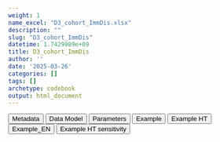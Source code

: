```yaml
---
weight: 1
name_excel: "D3_cohort_ImmDis.xlsx"
description: ""
slug: "D3_cohort_ImmDis"
datetime: 1.7429989e+09
title: D3_cohort_ImmDis
author: ''
date: '2025-03-26'
categories: []
tags: []
archetype: codebook
output: html_document
---
```


<script src="/rmarkdown-libs/core-js/shim.min.js"></script>
<script src="/rmarkdown-libs/react/react.min.js"></script>
<script src="/rmarkdown-libs/react/react-dom.min.js"></script>
<script src="/rmarkdown-libs/reactwidget/react-tools.js"></script>
<script src="/rmarkdown-libs/htmlwidgets/htmlwidgets.js"></script>
<link href="/rmarkdown-libs/reactable/reactable.css" rel="stylesheet" />
<script src="/rmarkdown-libs/reactable-binding/reactable.js"></script>
<div class="tab">
<button class="tablinks" onclick="openCity(event, &#39;Metadata&#39;)" id="defaultOpen">Metadata</button>
<button class="tablinks" onclick="openCity(event, &#39;Data Model&#39;)">Data Model</button>
<button class="tablinks" onclick="openCity(event, &#39;Parameters&#39;)">Parameters</button>
<button class="tablinks" onclick="openCity(event, &#39;Example&#39;)">Example</button>
<button class="tablinks" onclick="openCity(event, &#39;Example HT&#39;)">Example HT</button>
<button class="tablinks" onclick="openCity(event, &#39;Example_EN&#39;)">Example_EN</button>
<button class="tablinks" onclick="openCity(event, &#39;Example HT sensitivity&#39;)">Example HT sensitivity</button>
</div>
<div id="Metadata" class="tabcontent">
<div id="htmlwidget-1" class="reactable html-widget" style="width:auto;height:600px;"></div>
<script type="application/json" data-for="htmlwidget-1">{"x":{"tag":{"name":"Reactable","attribs":{"data":{"metadata_name":["Name of the dataset","Content of the dataset","Unit of observation","Dataset where the list of UoOs is fully listed and with 1 record per UoO","How many observations per UoO","NxUoO","Variables capturing the UoO","Primary key","Parameters",null,null,null,null,null,null,null,null,null,null,null],"metadata_content":["D3_cohort_{ImmDis}","Persons in the source population that have at least a code of {ImmDis} during study period, with selection crieria and date of entrance and start of followup in the cohort of each group of prompts","persons in the source population that have at least a code of {ImmDis} during their own study period","itself","1","1","person_id","person_id","ImmDis",null,null,null,null,null,null,null,null,null,null,null]},"columns":[{"id":"metadata_name","name":"metadata_name","type":"character"},{"id":"metadata_content","name":"metadata_content","type":"character"}],"sortable":false,"searchable":true,"pagination":false,"highlight":true,"bordered":true,"striped":true,"style":{"maxWidth":1800},"height":"600px","dataKey":"6dc46a3c26071788f31cba7deb84cd6b"},"children":[]},"class":"reactR_markup"},"evals":[],"jsHooks":[]}</script>
</div>
<div id="Data Model" class="tabcontent">
<div id="htmlwidget-2" class="reactable html-widget" style="width:auto;height:600px;"></div>
<script type="application/json" data-for="htmlwidget-2">{"x":{"tag":{"name":"Reactable","attribs":{"data":{"Varname":["person_id","study_entry_date","study_exit_date","has_not_a_code_in_the_study_period_{ImmDis}","exclude_because_exist_code_during_lookback_{ImmDis}","exclude_because_exist_exclusion_criterion_during_lookback_{ImmDis}","enter_cohort_{ImmDis}","cohort_entry_date_{ImmDis}","cause_for_not_entering_followup_{ImmDis}","entering_follow_up_postponed_{ImmDis}","entering_follow_up_{ImmDis}","start_follow_up_{ImmDis}","has_a_code_in_the_study_period_{ImmDis}_{group_of_prompt}","exclude_because_exist_code_during_lookback_{ImmDis}_{group_of_prompt}","exclude_because_exist_exclusion_criterion_during_lookback_{ImmDis}_{group_of_prompt}","enter_cohort_{ImmDis}_{group_of_prompt}","cohort_entry_date_{ImmDis}_{group_of_prompt}","cause_for_not_entering_followup_{ImmDis}_{group_of_prompt}","entering_follow_up_postponed_{ImmDis}_{group_of_prompt}","entering_follow_up_{ImmDis}_{group_of_prompt}"],"Description":[null,"start of the study period","end of the observation period","whether there is at least a code of {ImmDis} during the study period. Having this variable = 1 is the inclusion criterion in the UoOs of this dataset","during lookback there is a code of {ImmDis} (not an incident case)","additional exclusion criterion (presence during lookback of some treatments and/or diagnostic codes)","entrance in the cohort of {ImmDis}","date when the person is first found with {ImmDis}","reason why the persons does not enter follow up (if any)","if the person is vaccinated during the first 90 days after cohort_entry_date, then their entry is potsponed to 90 days after the vaccination (if vaccinated more than once in a 90-days window, the computation of 90 days is restarted)","whether the person enters follow up for {ImmDis}","date when the person enters the follow up for {ImmDis}","whether there is at least a code of {ImmDis} during the study period when restricted to {group_of_prompt}","during lookback there is a code of {ImmDis} (not an incident case)","additional exclusion criterion (presence during lookback of some treatments and/or diagnostic codes)","entrance in the cohort of {ImmDis}","date when the person is first found for {ImmDis} in the study period when the prompts are restricted to {group_of_prompt}","reason why the persons does not enter follow up (if any)  when the prompts are restricted to {group_of_prompt}","if the person is vaccinated during the first 90 days after cohort_entry_date, then  their entry is potsponed to 90 days after the vaccination (if vaccinated more than once in a 90-days window, the computation of 90 days is restarted)","whether the person enters follow up of {ImmDis} when the prompts are restricted to {group_of_prompt}"],"Format":[null,"date",null,"int","int","int","int",null,"int","int","int",null,"int","int","int","int",null,"int","int",null],"Vocabulary":[null,null,null,"0 = Not exclude\r\n1 = Exclude","0 = Not exclude\r\n1 = Exclude","0 = Not exclude\r\n1 = Exclude","0 = No\r\n1 = Yes",null,"0  = no reason, person enters follow-up\r\n1 = person exits the data source before 90 days while still alive\r\n2 = person dies before 90 days\r\n3 = …","0 = No\r\n1 = Yes","0 = No\r\n1 = Yes",null,"0 = Not exclude\r\n1 = Exclude","0 = Not exclude\r\n1 = Exclude","0 = Not exclude\r\n1 = Exclude","0 = No\r\n1 = Yes",null,"0  = no reason, person enters follow-up\r\n1 = person exits the data source before 90 days while still alive\r\n2 = person dies before 90 days\r\n3 = …\r\n9 = the person has not entered the cohort with when the prompts are restricted to {group_of_prompt}","0 = No\r\n1 = Yes",null],"Description / Notes":[null,null,null,null,null,"this is only defined for few values of {ImmDis}, see corresponding BRIDGE",null,null,null,null,null,null,null,null,"this is only defined for few values of {ImmDis}, see corresponding BRIDGE",null,null,null,null,null],"Parameters":[null,null,null,null,null,null,null,"ImmDis","ImmDis","ImmDis","ImmDis","ImmDis",null,null,null,null,"ImmDis group_of_prompt","ImmDis group_of_prompt","ImmDis group_of_prompt","ImmDis group_of_prompt"],"Source tables and variables":[null,null,null,null,null,null,null,null,null,null,null,null,null,null,null,null,null,null,null,null],"Retrieved":["yes","yes","yes",null,null,null,null,null,null,null,null,null,null,null,null,null,null,null,null,null],"Calculated":[null,null,null,"yes",null,null,null,"yes","yes","yes","yes","yes","yes",null,null,null,null,null,null,null],"Algorithm_id":[null,null,null,null,null,null,null,null,null,null,null,null,null,null,null,null,null,null,null,null],"Rule":[null,null,null,"exists code of {ImmDis} with date >= study_entry_date\r\n","exists code of {ImmDis} with date < study_entry_date then 1\r\n0 otherwise\r\n","only for selected diseases: exists code of additional exclusion criterion with date < study_entry_date and date >= study_entry_date - 365 then 1\r\n0 otherwise\r\n",null,null,null,"cohort_entry_date_{ImmDis} & if cause_for_not_entering_followup_{ImmDis} == 0 and exists vaccine_date >  cohort_entry_date_{ImmDis} & vaccine_date <= cohort_entry_date_{ImmDis} +90 then 1\r\n0 otherwise\r\n",null,"if  entering_follow_up_{ImmDis} == 1 & entering_follow_up_postponed_{ImmDis} == 0:\r\ncohort_entry_date_{ImmDis} + 90\r\notehwrsie if entering_follow_up_{ImmDis} == 1 & entering_follow_up_postponed_{ImmDis} == 1:\r\ndate of last vasscine in window of 90 days + 90\r\notherwise: null","exists code of {ImmDis} with date >= study_entry_date\r\n","exists code of {ImmDis} with date < study_entry_date then 1\r\n0 otherwise\r\n","only for selected diseases: exists code of additional exclusion criterion with date < study_entry_date and date >= study_entry_date - 365 then 1\r\n0 otherwise\r\n",null,null,null,null,null]},"columns":[{"id":"Varname","name":"Varname","type":"character"},{"id":"Description","name":"Description","type":"character"},{"id":"Format","name":"Format","type":"character"},{"id":"Vocabulary","name":"Vocabulary","type":"character"},{"id":"Description / Notes","name":"Description / Notes","type":"character"},{"id":"Parameters","name":"Parameters","type":"character"},{"id":"Source tables and variables","name":"Source tables and variables","type":"logical"},{"id":"Retrieved","name":"Retrieved","type":"character"},{"id":"Calculated","name":"Calculated","type":"character"},{"id":"Algorithm_id","name":"Algorithm_id","type":"logical"},{"id":"Rule","name":"Rule","type":"character"}],"sortable":false,"searchable":true,"pagination":false,"highlight":true,"bordered":true,"striped":true,"style":{"maxWidth":1800},"height":"600px","dataKey":"ced7b137dfa1d8521c659f0ff08487c3"},"children":[]},"class":"reactR_markup"},"evals":[],"jsHooks":[]}</script>
</div>
<div id="Parameters" class="tabcontent">
<div id="htmlwidget-3" class="reactable html-widget" style="width:auto;height:600px;"></div>
<script type="application/json" data-for="htmlwidget-3">{"x":{"tag":{"name":"Reactable","attribs":{"data":{"parameter":["ImmDis","ImmDis","ImmDis","ImmDis","ImmDis","ImmDis","ImmDis","ImmDis","ImmDis","ImmDis","group_of_prompt","group_of_prompt","group_of_prompt",null,null,null,null,null,null,null],"value":["Im_HASHIMOTO_AESI","Im_HASHIMOTO_AESI","V_PAN_AESI","M_ARTRHEU_AESI","M_ARTPSORIATIC_AESI","N_DEMYELMS_AESI","SK_ERYTHEMANODOSUM_AESI","Im_SLE_AESI","D_ULCERATIVECOLITIS_AESI","D_HEPATITISAUTOIMMUNE_AESI","PC","HOSP_DISP","HOSP_SPEC_DISP","…","…","…","…",null,null,"…"],"label":["Graves","Hashimoto","Polyarteritis nodose","Rheumatoid arthritis","Psoriatic arthritis","Multiple sclerosis","Erythema nodosum","SLE","Ulcerative colitis","Autoimmune hepatitis",null,null,null,null,null,null,null,null,null,null],"parameter_in_program":["immune_diseases_in_the_study","immune_diseases_in_the_study","immune_diseases_in_the_study","immune_diseases_in_the_study","immune_diseases_in_the_study","immune_diseases_in_the_study","immune_diseases_in_the_study","immune_diseases_in_the_study","immune_diseases_in_the_study","immune_diseases_in_the_study","groups_of_prompts","groups_of_prompts","groups_of_prompts",null,null,null,null,null,null,null],"set_in_step":[null,null,null,null,null,null,null,null,null,null,"07_algorithms","07_algorithms","07_algorithms",null,null,null,null,null,null,null],"notes":[null,null,null,null,null,null,null,null,null,null,"for some data sources, some groups may be not caculated; for TEST only PC and HOSP_DISP are calculates","for some data sources, some groups may be not caculated; for TEST only PC and HOSP_DISP are calculates","for some data sources, some groups may be not caculated; for TEST only PC and HOSP_DISP are calculates",null,null,null,null,null,null,null]},"columns":[{"id":"parameter","name":"parameter","type":"character"},{"id":"value","name":"value","type":"character"},{"id":"label","name":"label","type":"character"},{"id":"parameter_in_program","name":"parameter_in_program","type":"character"},{"id":"set_in_step","name":"set_in_step","type":"character"},{"id":"notes","name":"notes","type":"character"}],"sortable":false,"searchable":true,"pagination":false,"highlight":true,"bordered":true,"striped":true,"style":{"maxWidth":1800},"height":"600px","dataKey":"5e83c834b6c7a90bc02f3ece625741d3"},"children":[]},"class":"reactR_markup"},"evals":[],"jsHooks":[]}</script>
</div>
<div id="Example" class="tabcontent">
<div id="htmlwidget-4" class="reactable html-widget" style="width:auto;height:600px;"></div>
<script type="application/json" data-for="htmlwidget-4">{"x":{"tag":{"name":"Reactable","attribs":{"data":{"D3_cohort_E_GRAVES_AESI":["person_id","P01","P02","P03","P05","P06","P07",null,"E_GRAVES_AESI_narrow","person_id","P01","P01","P02","P03","P03","P04","P05","P05","P06","P06"],"...2":["study_entry_date","1","1","1","1","1","1",null,null,"date","100","150","1000","-100","100","50","100","120","-7000","100"],"...3":["study_exit_date","2190","1080","2190","2190","2190","2190",null,null,"end_date_record",null,null,null,null,null,null,null,null,null,null],"...4":["has_not_a_code_in_the_study_period_E_GRAVES_AESI","0","0","0","0","0","0",null,null,"codvar",null,null,null,null,null,null,null,null,null,null],"...5":["exclude_because_exist_code_during_lookback_E_GRAVES_AESI","0","0","1","0","1","0",null,null,"event_record_vocabulary",null,null,null,null,null,null,null,null,null,null],"...6":["exclude_because_exist_exclusion_criterion_during_lookback_E_GRAVES_AESI","0","0","0","0","0","0",null,null,"text_linked_to_event_code",null,null,null,null,null,null,null,null,null,null],"...7":["enter_cohort_E_GRAVES_AESI","1","1","0","1","0","1",null,null,"event_free_text",null,null,null,null,null,null,null,null,null,null],"...8":["cohort_entry_date_E_GRAVES_AESI","100","1000",null,"100",null,"100",null,null,"present_on_admission",null,null,null,null,null,null,null,null,null,null],"...9":["cause_for_not_entering_followup_E_GRAVES_AESI","0","2",null,"0",null,"0",null,null,"laterality_of_event",null,null,null,null,null,null,null,null,null,null],"...10":["entering_follow_up_postponed_E_GRAVES_AESI","0","0",null,"1",null,"1",null,null,"meaning_renamed","hospitalisation_primary","primary_care_diagnosis","hospitalisation_primary","primary_care_diagnosis","hospitalisation_primary","primary_care_diagnosis","hospitalisation_primary","primary_care_diagnosis","primary_care_diagnosis","hospitalisation_primary"],"...11":["entering_follow_up_E_GRAVES_AESI","1","0",null,"1",null,"1",null,null,"origin_of_event",null,null,null,null,null,null,null,null,null,null],"...12":["start_follow_up_E_GRAVES_AESI","190",null,null,"280",null,"280",null,null,"visit_occurrence_id",null,null,null,null,null,null,null,null,null,null],"...13":["has_not_a_code_in_the_study_period_E_GRAVES_AESI_PC","0","1","1","0","1","0",null,null,"Col",null,null,null,null,null,null,null,null,null,null],"...14":["exclude_because_exist_code_during_lookback_E_GRAVES_AESI_PC","0",null,null,"0",null,"0",null,null,"Table_cdm",null,null,null,null,null,null,null,null,null,null],"...15":["exclude_because_exist_exclusion_criterion_during_lookback_E_GRAVES_AESI_PC","0",null,null,"0",null,"0",null,null,null,null,null,null,null,null,null,null,null,null,null],"...16":["enter_cohort_E_GRAVES_AESI_PC","1","0","0","1","0","1",null,null,null,null,null,null,null,null,null,null,null,null,null],"...17":["cohort_entry_date_E_GRAVES_AESI_PC","150",null,null,"120",null,"120",null,null,null,null,null,null,null,null,null,null,null,null,null],"...18":["cause_for_not_entering_followup_E_GRAVES_AESI_PC","0",null,null,"0",null,"0",null,null,null,null,null,null,null,null,null,null,null,null,null],"...19":["entering_follow_up_postponed_E_GRAVES_AESI_PC","0",null,null,"1",null,"1",null,null,null,null,null,null,null,null,null,null,null,null,null],"...20":["entering_follow_up_E_GRAVES_AESI_PC","1",null,null,"1",null,"1",null,null,null,null,null,null,null,null,null,null,null,null,null],"...21":["start_follow_up_E_GRAVES_AESI_PC","240",null,null,"280",null,"280",null,null,null,null,null,null,null,null,null,null,null,null,null],"...22":["has_not_a_code_in_the_study_period_E_GRAVES_AESI_HOSP_DISP","0","0","0","0","0","0",null,null,null,null,null,null,null,null,null,null,null,null,null],"...23":["exclude_because_exist_code_during_lookback_E_GRAVES_AESI_HOSP_DISP","0","0","0","0","0","0",null,null,null,null,null,null,null,null,null,null,null,null,null],"...24":["exclude_because_exist_exclusion_criterion_during_lookback_E_GRAVES_AESI_HOSP_DISP","0","0","0","0","0","0",null,null,null,null,null,null,null,null,null,null,null,null,null],"...25":["enter_cohort_E_GRAVES_AESI_HOSP_DISP","1","1","1","1","1","1",null,null,null,null,null,null,null,null,null,null,null,null,null],"...26":["cohort_entry_date_E_GRAVES_AESI_HOSP_DISP","100","1000","100","100","100","100",null,null,null,null,null,null,null,null,null,null,null,null,null],"...27":["cause_for_not_entering_followup_E_GRAVES_AESI_HOSP_DISP","0","2","0","0","0","0",null,null,null,null,null,null,null,null,null,null,null,null,null],"...28":["entering_follow_up_postponed_E_GRAVES_AESI_HOSP_DISP","0","0","0","1","0","1",null,null,null,null,null,null,null,null,null,null,null,null,null],"...29":["entering_follow_up_E_GRAVES_AESI_HOSP_DISP","1","0","1","1","1","1",null,null,null,null,null,null,null,null,null,null,null,null,null],"...30":["start_follow_up_E_GRAVES_AESI_HOSP_DISP","190",null,"190","280","190","280",null,null,null,null,null,null,null,null,null,null,null,null,null],"...31":["has_not_a_code_in_the_study_period_E_GRAVES_AESI_HOSP_SPEC_DISP",null,null,null,null,null,null,null,null,null,null,null,null,null,null,null,null,null,null,null],"...32":["exclude_because_exist_code_during_lookback_E_GRAVES_AESI_HOSP_SPEC_DISP",null,null,null,null,null,null,null,null,null,null,null,null,null,null,null,null,null,null,null],"...33":["exclude_because_exist_exclusion_criterion_during_lookback_E_GRAVES_AESI_HOSP_SPEC_DISP",null,null,null,null,null,null,null,null,null,null,null,null,null,null,null,null,null,null,null],"...34":["enter_cohort_E_GRAVES_AESI_HOSP_SPEC_DISP",null,null,null,null,null,null,null,null,null,null,null,null,null,null,null,null,null,null,null],"...35":["cohort_entry_date_E_GRAVES_AESI_HOSP_SPEC_DISP",null,null,null,null,null,null,null,null,null,null,null,null,null,null,null,null,null,null,null],"...36":["cause_for_not_entering_followup_E_GRAVES_AESI_HOSP_SPEC_DISP",null,null,null,null,null,null,null,null,null,null,null,null,null,null,null,null,null,null,null],"...37":["entering_follow_up_postponed_E_GRAVES_AESI_HOSP_SPEC_DISP",null,null,null,null,null,null,null,null,null,null,null,null,null,null,null,null,null,null,null],"...38":["entering_follow_up_E_GRAVES_AESI_HOSP_SPEC_DISP",null,null,null,null,null,null,null,null,null,null,null,null,null,null,null,null,null,null,null],"...39":["start_follow_up_E_GRAVES_AESI_HOSP_SPEC_DISP",null,null,null,null,null,null,null,null,null,null,null,null,null,null,null,null,null,null,null]},"columns":[{"id":"D3_cohort_E_GRAVES_AESI","name":"D3_cohort_E_GRAVES_AESI","type":"character"},{"id":"...2","name":"...2","type":"character"},{"id":"...3","name":"...3","type":"character"},{"id":"...4","name":"...4","type":"character"},{"id":"...5","name":"...5","type":"character"},{"id":"...6","name":"...6","type":"character"},{"id":"...7","name":"...7","type":"character"},{"id":"...8","name":"...8","type":"character"},{"id":"...9","name":"...9","type":"character"},{"id":"...10","name":"...10","type":"character"},{"id":"...11","name":"...11","type":"character"},{"id":"...12","name":"...12","type":"character"},{"id":"...13","name":"...13","type":"character"},{"id":"...14","name":"...14","type":"character"},{"id":"...15","name":"...15","type":"character"},{"id":"...16","name":"...16","type":"character"},{"id":"...17","name":"...17","type":"character"},{"id":"...18","name":"...18","type":"character"},{"id":"...19","name":"...19","type":"character"},{"id":"...20","name":"...20","type":"character"},{"id":"...21","name":"...21","type":"character"},{"id":"...22","name":"...22","type":"character"},{"id":"...23","name":"...23","type":"character"},{"id":"...24","name":"...24","type":"character"},{"id":"...25","name":"...25","type":"character"},{"id":"...26","name":"...26","type":"character"},{"id":"...27","name":"...27","type":"character"},{"id":"...28","name":"...28","type":"character"},{"id":"...29","name":"...29","type":"character"},{"id":"...30","name":"...30","type":"character"},{"id":"...31","name":"...31","type":"character"},{"id":"...32","name":"...32","type":"character"},{"id":"...33","name":"...33","type":"character"},{"id":"...34","name":"...34","type":"character"},{"id":"...35","name":"...35","type":"character"},{"id":"...36","name":"...36","type":"character"},{"id":"...37","name":"...37","type":"character"},{"id":"...38","name":"...38","type":"character"},{"id":"...39","name":"...39","type":"character"}],"sortable":false,"searchable":true,"pagination":false,"highlight":true,"bordered":true,"striped":true,"style":{"maxWidth":1800},"height":"600px","dataKey":"0147ebfbc660ea90e8748e605387d837"},"children":[]},"class":"reactR_markup"},"evals":[],"jsHooks":[]}</script>
</div>
<div id="Example HT" class="tabcontent">
<div id="htmlwidget-5" class="reactable html-widget" style="width:auto;height:600px;"></div>
<script type="application/json" data-for="htmlwidget-5">{"x":{"tag":{"name":"Reactable","attribs":{"data":{"D3_cohort_Im_HASHIMOTO_AESI":["person_id","P01","P02","P03","P04","P05",null,"Im_HASHIMOTO_AESI_narrow","person_id","P01","P01","P02","P02","P03","P03","P04","P04","P05","P05",null],"...2":["study_entry_date","1","1","1","1","1",null,null,"date","100","150","100","150","100","150","100","100","100","100",null],"...3":["study_exit_date","2190","2190","2190","2190","2190",null,null,"end_date_record",null,null,null,null,null,null,null,null,null,null,null],"...4":["has_not_a_code_in_the_study_period_Im_HASHIMOTO_AESI","0","0","0","0","0",null,null,"codvar",null,null,null,null,null,null,null,null,null,null,null],"...5":["exclude_because_exist_code_during_lookback_Im_HASHIMOTO_AESI","0","0","0","0","0",null,null,"event_record_vocabulary",null,null,null,null,null,null,null,null,null,null,null],"...6":["exclude_because_exist_exclusion_criterion_during_lookback_Im_HASHIMOTO_AESI","0","0","0","1","1",null,null,"text_linked_to_event_code",null,null,null,null,null,null,null,null,null,null,null],"...7":["enter_cohort_Im_HASHIMOTO_AESI","1","1","1","0","0",null,null,"event_free_text",null,null,null,null,null,null,null,null,null,null,null],"...8":["cohort_entry_date_Im_HASHIMOTO_AESI","100","100","100",null,null,null,null,"present_on_admission",null,null,null,null,null,null,null,null,null,null,null],"...9":["cause_for_not_entering_followup_Im_HASHIMOTO_AESI","0","0","0",null,null,null,null,"laterality_of_event",null,null,null,null,null,null,null,null,null,null,null],"...10":["entering_follow_up_postponed_Im_HASHIMOTO_AESI","0","0","0",null,null,null,null,"meaning_renamed","hospitalisation_primary","primary_care_diagnosis","hospitalisation_primary","primary_care_diagnosis","hospitalisation_primary","primary_care_diagnosis","hospitalisation_primary","primary_care_diagnosis","hospitalisation_primary","primary_care_diagnosis",null],"...11":["entering_follow_up_Im_HASHIMOTO_AESI","1","1","1",null,null,null,null,"origin_of_event",null,null,null,null,null,null,null,null,null,null,null],"...12":["start_follow_up_Im_HASHIMOTO_AESI","190","190","190",null,null,null,null,"visit_occurrence_id",null,null,null,null,null,null,null,null,null,null,null],"...13":["has_not_a_code_in_the_study_period_Im_HASHIMOTO_AESI_PC","0","0","0","0","0",null,null,"Col",null,null,null,null,null,null,null,null,null,null,null],"...14":["exclude_because_exist_code_during_lookback_Im_HASHIMOTO_AESI_PC","0","0","0","0","0",null,null,"Table_cdm",null,null,null,null,null,null,null,null,null,null,null],"...15":["exclude_because_exist_exclusion_criterion_during_lookback_Im_HASHIMOTO_AESI_PC","0","0","1","1","1",null,null,null,null,null,null,null,null,null,null,null,null,null,null],"...16":["enter_cohort_Im_HASHIMOTO_AESI_PC","1","1","0","0","0",null,null,null,null,null,null,null,null,null,null,null,null,null,null],"...17":["cohort_entry_date_Im_HASHIMOTO_AESI_PC","150","150",null,null,null,null,null,null,null,null,null,null,null,null,null,null,null,null,null],"...18":["cause_for_not_entering_followup_Im_HASHIMOTO_AESI_PC","0","0",null,null,null,null,null,null,null,null,null,null,null,null,null,null,null,null,null],"...19":["entering_follow_up_postponed_Im_HASHIMOTO_AESI_PC","0","0",null,null,null,null,null,null,null,null,null,null,null,null,null,null,null,null,null],"...20":["entering_follow_up_Im_HASHIMOTO_AESI_PC","1","1",null,null,null,null,null,null,null,null,null,null,null,null,null,null,null,null,null],"...21":["start_follow_up_Im_HASHIMOTO_AESI_PC","240","240",null,null,null,null,null,null,null,null,null,null,null,null,null,null,null,null,null],"...22":["has_not_a_code_in_the_study_period_Im_HASHIMOTO_AESI_HOSP_DISP","0","0","0","0","0",null,null,null,null,null,null,null,null,null,null,null,null,null,null],"...23":["exclude_because_exist_code_during_lookback_Im_HASHIMOTO_AESI_HOSP_DISP","0","0","0","0","0",null,null,null,null,null,null,null,null,null,null,null,null,null,null],"...24":["exclude_because_exist_exclusion_criterion_during_lookback_Im_HASHIMOTO_AESI_HOSP_DISP","0","0","0","1","1",null,null,null,null,null,null,null,null,null,null,null,null,null,null],"...25":["enter_cohort_Im_HASHIMOTO_AESI_HOSP_DISP","1","1","1","0","0",null,null,null,null,null,null,null,null,null,null,null,null,null,null],"...26":["cohort_entry_date_Im_HASHIMOTO_AESI_HOSP_DISP","100","100","100",null,null,null,null,null,null,null,null,null,null,null,null,null,null,null,null],"...27":["cause_for_not_entering_followup_Im_HASHIMOTO_AESI_HOSP_DISP","0","0","0",null,null,null,null,null,null,null,null,null,null,null,null,null,null,null,null],"...28":["entering_follow_up_postponed_Im_HASHIMOTO_AESI_HOSP_DISP","0","0","0",null,null,null,null,null,null,null,null,null,null,null,null,null,null,null,null],"...29":["entering_follow_up_Im_HASHIMOTO_AESI_HOSP_DISP","1","1","1",null,null,null,null,null,null,null,null,null,null,null,null,null,null,null,null],"...30":["start_follow_up_Im_HASHIMOTO_AESI_HOSP_DISP","190","190","190",null,null,null,null,null,null,null,null,null,null,null,null,null,null,null,null],"...31":["has_not_a_code_in_the_study_period_Im_HASHIMOTO_AESI_HOSP_SPEC_DISP",null,null,null,null,null,null,null,null,null,null,null,null,null,null,null,null,null,null,null],"...32":["exclude_because_exist_code_during_lookback_Im_HASHIMOTO_AESI_HOSP_SPEC_DISP",null,null,null,null,null,null,null,null,null,null,null,null,null,null,null,null,null,null,null],"...33":["exclude_because_exist_exclusion_criterion_during_lookback_Im_HASHIMOTO_AESI_HOSP_SPEC_DISP",null,null,null,null,null,null,null,null,null,null,null,null,null,null,null,null,null,null,null],"...34":["enter_cohort_Im_HASHIMOTO_AESI_HOSP_SPEC_DISP",null,null,null,null,null,null,null,null,null,null,null,null,null,null,null,null,null,null,null],"...35":["cohort_entry_date_Im_HASHIMOTO_AESI_HOSP_SPEC_DISP",null,null,null,null,null,null,null,null,null,null,null,null,null,null,null,null,null,null,null],"...36":["cause_for_not_entering_followup_Im_HASHIMOTO_AESI_HOSP_SPEC_DISP",null,null,null,null,null,null,null,null,null,null,null,null,null,null,null,null,null,null,null],"...37":["entering_follow_up_postponed_Im_HASHIMOTO_AESI_HOSP_SPEC_DISP",null,null,null,null,null,null,null,null,null,null,null,null,null,null,null,null,null,null,null],"...38":["entering_follow_up_Im_HASHIMOTO_AESI_HOSP_SPEC_DISP",null,null,null,null,null,null,null,null,null,null,null,null,null,null,null,null,null,null,null],"...39":["start_follow_up_Im_HASHIMOTO_AESI_HOSP_SPEC_DISP",null,null,null,null,null,null,null,null,null,null,null,null,null,null,null,null,null,null,null]},"columns":[{"id":"D3_cohort_Im_HASHIMOTO_AESI","name":"D3_cohort_Im_HASHIMOTO_AESI","type":"character"},{"id":"...2","name":"...2","type":"character"},{"id":"...3","name":"...3","type":"character"},{"id":"...4","name":"...4","type":"character"},{"id":"...5","name":"...5","type":"character"},{"id":"...6","name":"...6","type":"character"},{"id":"...7","name":"...7","type":"character"},{"id":"...8","name":"...8","type":"character"},{"id":"...9","name":"...9","type":"character"},{"id":"...10","name":"...10","type":"character"},{"id":"...11","name":"...11","type":"character"},{"id":"...12","name":"...12","type":"character"},{"id":"...13","name":"...13","type":"character"},{"id":"...14","name":"...14","type":"character"},{"id":"...15","name":"...15","type":"character"},{"id":"...16","name":"...16","type":"character"},{"id":"...17","name":"...17","type":"character"},{"id":"...18","name":"...18","type":"character"},{"id":"...19","name":"...19","type":"character"},{"id":"...20","name":"...20","type":"character"},{"id":"...21","name":"...21","type":"character"},{"id":"...22","name":"...22","type":"character"},{"id":"...23","name":"...23","type":"character"},{"id":"...24","name":"...24","type":"character"},{"id":"...25","name":"...25","type":"character"},{"id":"...26","name":"...26","type":"character"},{"id":"...27","name":"...27","type":"character"},{"id":"...28","name":"...28","type":"character"},{"id":"...29","name":"...29","type":"character"},{"id":"...30","name":"...30","type":"character"},{"id":"...31","name":"...31","type":"character"},{"id":"...32","name":"...32","type":"character"},{"id":"...33","name":"...33","type":"character"},{"id":"...34","name":"...34","type":"character"},{"id":"...35","name":"...35","type":"character"},{"id":"...36","name":"...36","type":"character"},{"id":"...37","name":"...37","type":"character"},{"id":"...38","name":"...38","type":"character"},{"id":"...39","name":"...39","type":"character"}],"sortable":false,"searchable":true,"pagination":false,"highlight":true,"bordered":true,"striped":true,"style":{"maxWidth":1800},"height":"600px","dataKey":"913b293974aeab132b643617fc2a350e"},"children":[]},"class":"reactR_markup"},"evals":[],"jsHooks":[]}</script>
</div>
<div id="Example_EN" class="tabcontent">
<div id="htmlwidget-6" class="reactable html-widget" style="width:auto;height:600px;"></div>
<script type="application/json" data-for="htmlwidget-6">{"x":{"tag":{"name":"Reactable","attribs":{"data":{"D3_cohort_SK_ERYTHEMANODOSUM_AESI":["person_id","P01",null,"SK_ERYTHEMANODOSUM_AESI_narrow","person_id","P01","P01",null,"Sk_PANNICULITIS_AESI_narrow","person_id","P02",null,"D4_source_population","person_id","P01",null,"D3_all_vaccines_curated","person_id","P02",null],"...2":["study_entry_date","1",null,null,"date","100","150",null,null,"date","-350",null,null,"birth_date",null,null,null,"date_curated","1000",null],"...3":["study_exit_date","2190",null,null,"end_date_record",null,null,null,null,"end_date_record",null,null,null,"death_date",null,null,null,"dose_curated",null,null],"...4":["has_not_a_code_in_the_study_period_SK_ERYTHEMANODOSUM_AESI","0",null,null,"codvar",null,null,null,null,"codvar",null,null,null,"sex_at_instance_creation",null,null,null,"manufacturer_curated",null,null],"...5":["exclude_because_exist_code_during_lookback_SK_ERYTHEMANODOSUM_AESI","0",null,null,"event_record_vocabulary",null,null,null,null,"event_record_vocabulary",null,null,null,"spell_start_date","-5000",null,null,"vacco_id",null,null],"...6":["exclude_because_exist_exclusion_criterion_during_lookback_SK_ERYTHEMANODOSUM_AESI","0",null,null,"text_linked_to_event_code",null,null,null,null,"text_linked_to_event_code",null,null,null,"study_entry_date","1",null,null,"root_indicator",null,null],"...7":["enter_cohort_SK_ERYTHEMANODOSUM_AESI","1",null,null,"event_free_text",null,null,null,null,"event_free_text",null,null,null,"study_exit_date","2190",null,null,null,null,null],"...8":["cohort_entry_date_SK_ERYTHEMANODOSUM_AESI","100",null,null,"present_on_admission",null,null,null,null,"present_on_admission",null,null,null,null,null,null,null,null,null,null],"...9":["cause_for_not_entering_followup_SK_ERYTHEMANODOSUM_AESI","0",null,null,"laterality_of_event",null,null,null,null,"laterality_of_event",null,null,null,null,null,null,null,null,null,null],"...10":["entering_follow_up_postponed_SK_ERYTHEMANODOSUM_AESI","0",null,null,"meaning_renamed","hospitalisation_primary","primary_care_diagnosis",null,null,"meaning_renamed","hospitalisation_primary",null,null,null,null,null,null,null,null,null],"...11":["entering_follow_up_SK_ERYTHEMANODOSUM_AESI","1",null,null,"origin_of_event",null,null,null,null,"origin_of_event",null,null,null,null,null,null,null,null,null,null],"...12":["start_follow_up_SK_ERYTHEMANODOSUM_AESI","160",null,null,"visit_occurrence_id",null,null,null,null,"visit_occurrence_id",null,null,null,"P01 enters the cohort and the follow-up, both of the general cohort and of the PC and HOSP_DISP cohorts (not of HOSP_SPEC_DISP becausde the TEST datasource does not contribute to thisgroup of prompts). P02 enters the cohort but not the followup because they die 80 days after entering the cohort. P03 has a diagnosis during the study period, but also one during lookback - so they do not enter the cohort. P04 has the the first diagnosis before accruing 365 days in the source population, so it does not enter the dataset. P05 enters the cohort and the followup, but with delay because they are vaccinated during the 90 days after entering the cohort, twice, they also enter both PC and HOSP_DISP groups of prompt.\r\nP06 has a very old diagnosis (before start of lookback) so it looks like it is incident, however events outside of speels are still counted here\r\nP07 enters the cohort and the followup, but with delay. It has two vaccinations with periods not overlapping. The on eimportant is only the last one",null,null,null,null,null,null],"...13":["has_not_a_code_in_the_study_period_SK_ERYTHEMANODOSUM_AESI_PC","0",null,null,"Col",null,null,null,null,"Col",null,null,null,null,null,null,null,null,null,null],"...14":["exclude_because_exist_code_during_lookback_SK_ERYTHEMANODOSUM_AESI_PC","0",null,null,"Table_cdm",null,null,null,null,"Table_cdm",null,null,null,null,null,null,null,null,null,null],"...15":["exclude_because_exist_exclusion_criterion_during_lookback_SK_ERYTHEMANODOSUM_AESI_PC","0",null,null,null,null,null,null,null,null,null,null,null,null,null,null,null,null,null,null],"...16":["enter_cohort_SK_ERYTHEMANODOSUM_AESI_PC","1",null,null,null,null,null,null,null,null,null,null,null,null,null,null,null,null,null,null],"...17":["cohort_entry_date_SK_ERYTHEMANODOSUM_AESI_PC","150",null,null,null,null,null,null,null,null,null,null,null,null,null,null,null,null,null,null],"...18":["cause_for_not_entering_followup_SK_ERYTHEMANODOSUM_AESI_PC","0",null,null,null,null,null,null,null,null,null,null,null,null,null,null,null,null,null,null],"...19":["entering_follow_up_postponed_SK_ERYTHEMANODOSUM_AESI_PC","0",null,null,null,null,null,null,null,null,null,null,null,null,null,null,null,null,null,null],"...20":["entering_follow_up_SK_ERYTHEMANODOSUM_AESI_PC","1",null,null,null,null,null,null,null,null,null,null,null,null,null,null,null,null,null,null],"...21":["start_follow_up_SK_ERYTHEMANODOSUM_AESI_PC","210",null,null,null,null,null,null,null,null,null,null,null,null,null,null,null,null,null,null],"...22":["has_not_a_code_in_the_study_period_SK_ERYTHEMANODOSUM_AESI_HOSP_DISP","0",null,null,null,null,null,null,null,null,null,null,null,null,null,null,null,null,null,null],"...23":["exclude_because_exist_code_during_lookback_SK_ERYTHEMANODOSUM_AESI_HOSP_DISP","0",null,null,null,null,null,null,null,null,null,null,null,null,null,null,null,null,null,null],"...24":["exclude_because_exist_exclusion_criterion_during_lookback_SK_ERYTHEMANODOSUM_AESI_HOSP_DISP","0",null,null,null,null,null,null,null,null,null,null,null,null,null,null,null,null,null,null],"...25":["enter_cohort_SK_ERYTHEMANODOSUM_AESI_HOSP_DISP","1",null,null,null,null,null,null,null,null,null,null,null,null,null,null,null,null,null,null],"...26":["cohort_entry_date_SK_ERYTHEMANODOSUM_AESI_HOSP_DISP","100",null,null,null,null,null,null,null,null,null,null,null,null,null,null,null,null,null,null],"...27":["cause_for_not_entering_followup_SK_ERYTHEMANODOSUM_AESI_HOSP_DISP","0",null,null,null,null,null,null,null,null,null,null,null,null,null,null,null,null,null,null],"...28":["entering_follow_up_postponed_SK_ERYTHEMANODOSUM_AESI_HOSP_DISP","0",null,null,null,null,null,null,null,null,null,null,null,null,null,null,null,null,null,null],"...29":["entering_follow_up_SK_ERYTHEMANODOSUM_AESI_HOSP_DISP","1",null,null,null,null,null,null,null,null,null,null,null,null,null,null,null,null,null,null],"...30":["start_follow_up_SK_ERYTHEMANODOSUM_AESI_HOSP_DISP","160",null,null,null,null,null,null,null,null,null,null,null,null,null,null,null,null,null,null],"...31":["has_not_a_code_in_the_study_period_SK_ERYTHEMANODOSUM_AESI_HOSP_SPEC_DISP",null,null,null,null,null,null,null,null,null,null,null,null,null,null,null,null,null,null,null],"...32":["exclude_because_exist_code_during_lookback_SK_ERYTHEMANODOSUM_AESI_HOSP_SPEC_DISP",null,null,null,null,null,null,null,null,null,null,null,null,null,null,null,null,null,null,null],"...33":["exclude_because_exist_exclusion_criterion_during_lookback_SK_ERYTHEMANODOSUM_AESI_HOSP_SPEC_DISP",null,null,null,null,null,null,null,null,null,null,null,null,null,null,null,null,null,null,null],"...34":["enter_cohort_SK_ERYTHEMANODOSUM_AESI_HOSP_SPEC_DISP",null,null,null,null,null,null,null,null,null,null,null,null,null,null,null,null,null,null,null],"...35":["cohort_entry_date_SK_ERYTHEMANODOSUM_AESI_HOSP_SPEC_DISP",null,null,null,null,null,null,null,null,null,null,null,null,null,null,null,null,null,null,null],"...36":["cause_for_not_entering_followup_SK_ERYTHEMANODOSUM_AESI_HOSP_SPEC_DISP",null,null,null,null,null,null,null,null,null,null,null,null,null,null,null,null,null,null,null],"...37":["entering_follow_up_postponed_SK_ERYTHEMANODOSUM_AESI_HOSP_SPEC_DISP",null,null,null,null,null,null,null,null,null,null,null,null,null,null,null,null,null,null,null],"...38":["entering_follow_up_SK_ERYTHEMANODOSUM_AESI_HOSP_SPEC_DISP",null,null,null,null,null,null,null,null,null,null,null,null,null,null,null,null,null,null,null],"...39":["start_follow_up_SK_ERYTHEMANODOSUM_AESI_HOSP_SPEC_DISP",null,null,null,null,null,null,null,null,null,null,null,null,null,null,null,null,null,null,null]},"columns":[{"id":"D3_cohort_SK_ERYTHEMANODOSUM_AESI","name":"D3_cohort_SK_ERYTHEMANODOSUM_AESI","type":"character"},{"id":"...2","name":"...2","type":"character"},{"id":"...3","name":"...3","type":"character"},{"id":"...4","name":"...4","type":"character"},{"id":"...5","name":"...5","type":"character"},{"id":"...6","name":"...6","type":"character"},{"id":"...7","name":"...7","type":"character"},{"id":"...8","name":"...8","type":"character"},{"id":"...9","name":"...9","type":"character"},{"id":"...10","name":"...10","type":"character"},{"id":"...11","name":"...11","type":"character"},{"id":"...12","name":"...12","type":"character"},{"id":"...13","name":"...13","type":"character"},{"id":"...14","name":"...14","type":"character"},{"id":"...15","name":"...15","type":"character"},{"id":"...16","name":"...16","type":"character"},{"id":"...17","name":"...17","type":"character"},{"id":"...18","name":"...18","type":"character"},{"id":"...19","name":"...19","type":"character"},{"id":"...20","name":"...20","type":"character"},{"id":"...21","name":"...21","type":"character"},{"id":"...22","name":"...22","type":"character"},{"id":"...23","name":"...23","type":"character"},{"id":"...24","name":"...24","type":"character"},{"id":"...25","name":"...25","type":"character"},{"id":"...26","name":"...26","type":"character"},{"id":"...27","name":"...27","type":"character"},{"id":"...28","name":"...28","type":"character"},{"id":"...29","name":"...29","type":"character"},{"id":"...30","name":"...30","type":"character"},{"id":"...31","name":"...31","type":"character"},{"id":"...32","name":"...32","type":"character"},{"id":"...33","name":"...33","type":"character"},{"id":"...34","name":"...34","type":"character"},{"id":"...35","name":"...35","type":"character"},{"id":"...36","name":"...36","type":"character"},{"id":"...37","name":"...37","type":"character"},{"id":"...38","name":"...38","type":"character"},{"id":"...39","name":"...39","type":"character"}],"sortable":false,"searchable":true,"pagination":false,"highlight":true,"bordered":true,"striped":true,"style":{"maxWidth":1800},"height":"600px","dataKey":"322d6464dad8ef9108e007841db02b18"},"children":[]},"class":"reactR_markup"},"evals":[],"jsHooks":[]}</script>
</div>
<div id="Example HT sensitivity" class="tabcontent">
<div id="htmlwidget-7" class="reactable html-widget" style="width:auto;height:600px;"></div>
<script type="application/json" data-for="htmlwidget-7">{"x":{"tag":{"name":"Reactable","attribs":{"data":{"D3_cohort_Im_HASHIMOTO_AESI_sensitivity":["person_id","P01","P02","P03","P04","P05",null,"Im_HASHIMOTO_AESI_narrow","person_id","P01","P01","P02","P02","P03","P03","P04","P04","P05","P05",null],"...2":["study_entry_date","1","1","1","1","1",null,null,"date","100","150","100","150","100","150","100","150","100","150",null],"...3":["study_exit_date","2190","2190","2190","2190","2190",null,null,"end_date_record",null,null,null,null,null,null,null,null,null,null,null],"...4":["has_not_a_code_in_the_study_period_Im_HASHIMOTO_AESI_sensitivity","0","0","0","0","0",null,null,"codvar",null,null,null,null,null,null,null,null,null,null,null],"...5":["exclude_because_exist_code_during_lookback_Im_HASHIMOTO_AESI_sensitivity","0","0","0","0","0",null,null,"event_record_vocabulary",null,null,null,null,null,null,null,null,null,null,null],"...6":["exclude_because_exist_exclusion_criterion_during_lookback_Im_HASHIMOTO_AESI_sensitivity","1","0","0","0","1",null,null,"text_linked_to_event_code",null,null,null,null,null,null,null,null,null,null,null],"...7":["enter_cohort_Im_HASHIMOTO_AESI_sensitivity","0","1","1","1","0",null,null,"event_free_text",null,null,null,null,null,null,null,null,null,null,null],"...8":["cohort_entry_date_Im_HASHIMOTO_AESI_sensitivity",null,"100","100","100",null,null,null,"present_on_admission",null,null,null,null,null,null,null,null,null,null,null],"...9":["cause_for_not_entering_followup_Im_HASHIMOTO_AESI_sensitivity",null,"0","0","0",null,null,null,"laterality_of_event",null,null,null,null,null,null,null,null,null,null,null],"...10":["entering_follow_up_postponed_Im_HASHIMOTO_AESI_sensitivity",null,"0","0","0",null,null,null,"meaning_renamed","hospitalisation_primary","primary_care_diagnosis","hospitalisation_primary","primary_care_diagnosis","hospitalisation_primary","primary_care_diagnosis","hospitalisation_primary","primary_care_diagnosis","hospitalisation_primary","primary_care_diagnosis",null],"...11":["entering_follow_up_Im_HASHIMOTO_AESI_sensitivity",null,"1","1","1",null,null,null,"origin_of_event",null,null,null,null,null,null,null,null,null,null,null],"...12":["start_follow_up_Im_HASHIMOTO_AESI_sensitivity",null,"190","190","190",null,null,null,"visit_occurrence_id",null,null,null,null,null,null,null,null,null,null,null],"...13":["has_not_a_code_in_the_study_period_Im_HASHIMOTO_AESI_sensitivity_PC","0","0","0","0","0",null,null,"Col",null,null,null,null,null,null,null,null,null,null,null],"...14":["exclude_because_exist_code_during_lookback_Im_HASHIMOTO_AESI_sensitivity_PC","0","0","0","0","0",null,null,"Table_cdm",null,null,null,null,null,null,null,null,null,null,null],"...15":["exclude_because_exist_exclusion_criterion_during_lookback_Im_HASHIMOTO_AESI_sensitivity_PC","1","0","0","1","1",null,null,null,null,null,null,null,null,null,null,null,null,null,null],"...16":["enter_cohort_Im_HASHIMOTO_AESI_sensitivity_PC","0","1","1","0","0",null,null,null,null,null,null,null,null,null,null,null,null,null,null],"...17":["cohort_entry_date_Im_HASHIMOTO_AESI_sensitivity_PC",null,"150","150",null,null,null,null,null,null,null,null,null,null,null,null,null,null,null,null],"...18":["cause_for_not_entering_followup_Im_HASHIMOTO_AESI_sensitivity_PC",null,"0","0",null,null,null,null,null,null,null,null,null,null,null,null,null,null,null,null],"...19":["entering_follow_up_postponed_Im_HASHIMOTO_AESI_sensitivity_PC",null,"0","0",null,null,null,null,null,null,null,null,null,null,null,null,null,null,null,null],"...20":["entering_follow_up_Im_HASHIMOTO_AESI_sensitivity_PC",null,"1","1",null,null,null,null,null,null,null,null,null,null,null,null,null,null,null,null],"...21":["start_follow_up_Im_HASHIMOTO_AESI_sensitivity_PC",null,"240","240",null,null,null,null,null,null,null,null,null,null,null,null,null,null,null,null],"...22":["has_not_a_code_in_the_study_period_Im_HASHIMOTO_AESI_sensitivity_HOSP_DISP","0","0","0","0","0",null,null,null,null,null,null,null,null,null,null,null,null,null,null],"...23":["exclude_because_exist_code_during_lookback_Im_HASHIMOTO_AESI_sensitivity_HOSP_DISP","0","0","0","0","0",null,null,null,null,null,null,null,null,null,null,null,null,null,null],"...24":["exclude_because_exist_exclusion_criterion_during_lookback_Im_HASHIMOTO_AESI_sensitivity_HOSP_DISP","1","0","0","0","1",null,null,null,null,null,null,null,null,null,null,null,null,null,null],"...25":["enter_cohort_Im_HASHIMOTO_AESI_sensitivity_HOSP_DISP","0","1","1","1","0",null,null,null,null,null,null,null,null,null,null,null,null,null,null],"...26":["cohort_entry_date_Im_HASHIMOTO_AESI_sensitivity_HOSP_DISP",null,"100","100","100",null,null,null,null,null,null,null,null,null,null,null,null,null,null,null],"...27":["cause_for_not_entering_followup_Im_HASHIMOTO_AESI_sensitivity_HOSP_DISP",null,"0","0","0",null,null,null,null,null,null,null,null,null,null,null,null,null,null,null],"...28":["entering_follow_up_postponed_Im_HASHIMOTO_AESI_sensitivity_HOSP_DISP",null,"0","0","0",null,null,null,null,null,null,null,null,null,null,null,null,null,null,null],"...29":["entering_follow_up_Im_HASHIMOTO_AESI_sensitivity_HOSP_DISP",null,"1","1","1",null,null,null,null,null,null,null,null,null,null,null,null,null,null,null],"...30":["start_follow_up_Im_HASHIMOTO_AESI_sensitivity_HOSP_DISP",null,"190","190","190",null,null,null,null,null,null,null,null,null,null,null,null,null,null,null],"...31":["has_not_a_code_in_the_study_period_Im_HASHIMOTO_AESI_sensitivity_HOSP_SPEC_DISP",null,null,null,null,null,null,null,null,null,null,null,null,null,null,null,null,null,null,null],"...32":["exclude_because_exist_code_during_lookback_Im_HASHIMOTO_AESI_sensitivity_HOSP_SPEC_DISP",null,null,null,null,null,null,null,null,null,null,null,null,null,null,null,null,null,null,null],"...33":["exclude_because_exist_exclusion_criterion_during_lookback_Im_HASHIMOTO_AESI_sensitivity_HOSP_SPEC_DISP",null,null,null,null,null,null,null,null,null,null,null,null,null,null,null,null,null,null,null],"...34":["enter_cohort_Im_HASHIMOTO_AESI_sensitivity_HOSP_SPEC_DISP",null,null,null,null,null,null,null,null,null,null,null,null,null,null,null,null,null,null,null],"...35":["cohort_entry_date_Im_HASHIMOTO_AESI_sensitivity_HOSP_SPEC_DISP",null,null,null,null,null,null,null,null,null,null,null,null,null,null,null,null,null,null,null],"...36":["cause_for_not_entering_followup_Im_HASHIMOTO_AESI_sensitivity_HOSP_SPEC_DISP",null,null,null,null,null,null,null,null,null,null,null,null,null,null,null,null,null,null,null],"...37":["entering_follow_up_postponed_Im_HASHIMOTO_AESI_sensitivity_HOSP_SPEC_DISP",null,null,null,null,null,null,null,null,null,null,null,null,null,null,null,null,null,null,null],"...38":["entering_follow_up_Im_HASHIMOTO_AESI_sensitivity_HOSP_SPEC_DISP",null,null,null,null,null,null,null,null,null,null,null,null,null,null,null,null,null,null,null],"...39":["start_follow_up_Im_HASHIMOTO_AESI_sensitivity_HOSP_SPEC_DISP",null,null,null,null,null,null,null,null,null,null,null,null,null,null,null,null,null,null,null]},"columns":[{"id":"D3_cohort_Im_HASHIMOTO_AESI_sensitivity","name":"D3_cohort_Im_HASHIMOTO_AESI_sensitivity","type":"character"},{"id":"...2","name":"...2","type":"character"},{"id":"...3","name":"...3","type":"character"},{"id":"...4","name":"...4","type":"character"},{"id":"...5","name":"...5","type":"character"},{"id":"...6","name":"...6","type":"character"},{"id":"...7","name":"...7","type":"character"},{"id":"...8","name":"...8","type":"character"},{"id":"...9","name":"...9","type":"character"},{"id":"...10","name":"...10","type":"character"},{"id":"...11","name":"...11","type":"character"},{"id":"...12","name":"...12","type":"character"},{"id":"...13","name":"...13","type":"character"},{"id":"...14","name":"...14","type":"character"},{"id":"...15","name":"...15","type":"character"},{"id":"...16","name":"...16","type":"character"},{"id":"...17","name":"...17","type":"character"},{"id":"...18","name":"...18","type":"character"},{"id":"...19","name":"...19","type":"character"},{"id":"...20","name":"...20","type":"character"},{"id":"...21","name":"...21","type":"character"},{"id":"...22","name":"...22","type":"character"},{"id":"...23","name":"...23","type":"character"},{"id":"...24","name":"...24","type":"character"},{"id":"...25","name":"...25","type":"character"},{"id":"...26","name":"...26","type":"character"},{"id":"...27","name":"...27","type":"character"},{"id":"...28","name":"...28","type":"character"},{"id":"...29","name":"...29","type":"character"},{"id":"...30","name":"...30","type":"character"},{"id":"...31","name":"...31","type":"character"},{"id":"...32","name":"...32","type":"character"},{"id":"...33","name":"...33","type":"character"},{"id":"...34","name":"...34","type":"character"},{"id":"...35","name":"...35","type":"character"},{"id":"...36","name":"...36","type":"character"},{"id":"...37","name":"...37","type":"character"},{"id":"...38","name":"...38","type":"character"},{"id":"...39","name":"...39","type":"character"}],"sortable":false,"searchable":true,"pagination":false,"highlight":true,"bordered":true,"striped":true,"style":{"maxWidth":1800},"height":"600px","dataKey":"b8eb9d6d40a2c6b1310efd9ed1096a65"},"children":[]},"class":"reactR_markup"},"evals":[],"jsHooks":[]}</script>
</div>
